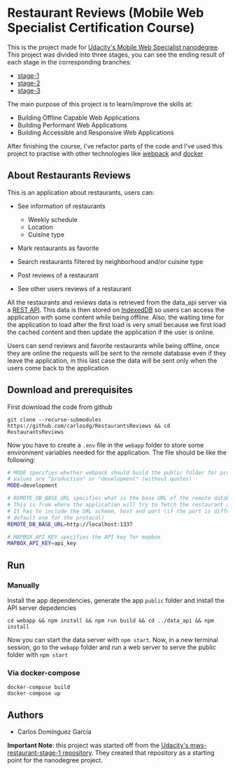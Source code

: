 # Restaurant Reviews (Mobile Web Specialist Certification Course)

This is the project made for [Udacity's Mobile Web Specialist nanodegree](https://www.udacity.com/course/mobile-web-specialist-nanodegree--nd024). This project was divided into three stages, you can see the ending result of each stage in the corresponding branches:

- [stage-1](https://github.com/carlosdg/RestaurantsReviews/tree/stage-1)
- [stage-2](https://github.com/carlosdg/RestaurantsReviews/tree/stage-2)
- [stage-3](https://github.com/carlosdg/RestaurantsReviews/tree/stage-3)

The main purpose of this project is to learn/improve the skills at:

- Building Offline Capable Web Applications
- Building Performant Web Applications
- Building Accessible and Responsive Web Applications

After finishing the course, I've refactor parts of the code and I've used this project to practise with other technologies like [webpack](https://webpack.js.org/) and [docker](https://www.docker.com/)

## About Restaurants Reviews

This is an application about restaurants, users can:

- See information of restaurants
  - Weekly schedule
  - Location
  - Cuisine type

- Mark restaurants as favorite

- Search restaurants filtered by neighborhood and/or cuisine type

- Post reviews of a restaurant

- See other users reviews of a restaurant

All the restaurants and reviews data is retrieved from the data_api server via a [REST API](https://en.wikipedia.org/wiki/Representational_state_transfer). This data is then stored on [IndexedDB](https://developer.mozilla.org/en-US/docs/Web/API/IndexedDB_API) so users can access the application with some content while being offline. Also, the waiting time for the application to load after the first load is very small because we first load the cached content and then update the application if the user is online.

Users can send reviews and favorite restaurants while being offline, once they are online the requests will be sent to the remote database even if they leave the application, in this last case the data will be sent only when the users come back to the application

## Download and prerequisites

First download the code from github

```
git clone --recurse-submodules https://github.com/carlosdg/RestaurantsReviews && cd RestaurantsReviews
```

Now you have to create a `.env` file in the `webapp` folder to store some environment variables needed for the application. The file should be like the following:

```bash
# MODE specifies whether webpack should build the public folder for production or development
# Values are "production" or "development" (without quotes)
MODE=development

# REMOTE_DB_BASE_URL specifies what is the base URL of the remote database server
# This is from where the application will try to fetch the restaurant and reviews data
# It has to include the URL scheme, host and port (if the port is different than the
# default one for the protocol)
REMOTE_DB_BASE_URL=http://localhost:1337

# MAPBOX_API_KEY specifies the API key for mapbox
MAPBOX_API_KEY=api_key
```

## Run

### Manually
Install the app dependencies, generate the app `public` folder and install the API server depedencies

```
cd webapp && npm install && npm run build && cd ../data_api && npm install
```

Now you can start the data server with `npm start`. Now, in a new terminal session, go to the `webapp` folder and run a web server to serve the public folder with `npm start`

### Via docker-compose

```
docker-compose build
docker-compose up
```

## Authors

- Carlos Domínguez García

**Important Note**: this project was started off from the [Udacity's mws-restaurant-stage-1 repository](https://github.com/udacity/mws-restaurant-stage-1). They created that repository as a starting point for the nanodegree project.
